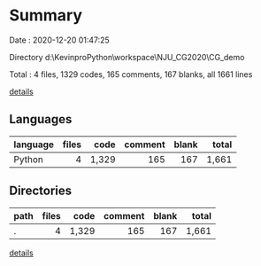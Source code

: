 # Summary

Date : 2020-12-20 01:47:25

Directory d:\KevinproPython\workspace\NJU_CG2020\CG_demo

Total : 4 files,  1329 codes, 165 comments, 167 blanks, all 1661 lines

[details](details.md)

## Languages
| language | files | code | comment | blank | total |
| :--- | ---: | ---: | ---: | ---: | ---: |
| Python | 4 | 1,329 | 165 | 167 | 1,661 |

## Directories
| path | files | code | comment | blank | total |
| :--- | ---: | ---: | ---: | ---: | ---: |
| . | 4 | 1,329 | 165 | 167 | 1,661 |

[details](details.md)